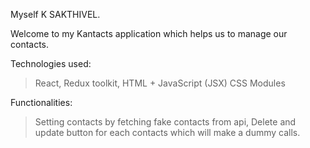 Myself K SAKTHIVEL.

Welcome to my Kantacts application which helps us to manage our contacts.

Technologies used:
> React,
> Redux toolkit,
> HTML + JavaScript (JSX)
> CSS Modules

Functionalities:
> Setting contacts by fetching fake contacts from api,
> Delete and update button for each contacts which will make a dummy calls.

